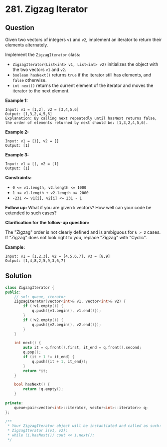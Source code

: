 # 281. Zigzag Iterator

## Question

Given two vectors of integers `v1` and `v2`, implement an iterator to return their elements alternately.

Implement the `ZigzagIterator` class:

* `ZigzagIterator(List<int> v1, List<int> v2)` initializes the object with the two vectors `v1` and `v2`.
* `boolean hasNext()` returns `true` if the iterator still has elements, and `false` otherwise.
* `int next()` returns the current element of the iterator and moves the iterator to the next element.

**Example 1:**

```text
Input: v1 = [1,2], v2 = [3,4,5,6]
Output: [1,3,2,4,5,6]
Explanation: By calling next repeatedly until hasNext returns false, the order of elements returned by next should be: [1,3,2,4,5,6].
```

**Example 2:**

```text
Input: v1 = [1], v2 = []
Output: [1]
```

**Example 3:**

```text
Input: v1 = [], v2 = [1]
Output: [1]
```

**Constraints:**

* `0 <= v1.length, v2.length <= 1000`
* `1 <= v1.length + v2.length <= 2000`
* `-231 <= v1[i], v2[i] <= 231 - 1`

**Follow up:** What if you are given `k` vectors? How well can your code be extended to such cases?

**Clarification for the follow-up question:**

The "Zigzag" order is not clearly defined and is ambiguous for `k > 2` cases. If "Zigzag" does not look right to you, replace "Zigzag" with "Cyclic".

**Example:**

```text
Input: v1 = [1,2,3], v2 = [4,5,6,7], v3 = [8,9]
Output: [1,4,8,2,5,9,3,6,7]
```

## Solution

```cpp
class ZigzagIterator {
public:
    // sol: queue, iterator
    ZigzagIterator(vector<int>& v1, vector<int>& v2) {
        if (!v1.empty()) {
            q.push({v1.begin(), v1.end()});
        }
        if (!v2.empty()) {
            q.push({v2.begin(), v2.end()});
        }
    }

    int next() {
        auto it = q.front().first, it_end = q.front().second;
        q.pop();
        if (it + 1 != it_end) {
            q.push({it + 1, it_end});
        }
        return *it;
    }

    bool hasNext() {
        return !q.empty();
    }
    
private:
    queue<pair<vector<int>::iterator, vector<int>::iterator>> q;
};

/**
 * Your ZigzagIterator object will be instantiated and called as such:
 * ZigzagIterator i(v1, v2);
 * while (i.hasNext()) cout << i.next();
 */
```


